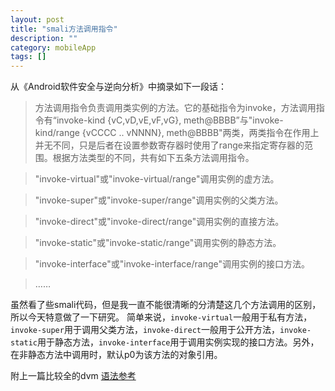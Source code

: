 ```yaml
---
layout: post 
title: "smali方法调用指令"
description: ""
category: mobileApp
tags: []
---
```


从《Android软件安全与逆向分析》中摘录如下一段话：

> 方法调用指令负责调用类实例的方法。它的基础指令为invoke，方法调用指令有“invoke-kind {vC,vD,vE,vF,vG}, meth@BBBB”与"invoke-kind/range {vCCCC .. vNNNN}, meth@BBBB"两类，两类指令在作用上并无不同，只是后者在设置参数寄存器时使用了range来指定寄存器的范围。根据方法类型的不同，共有如下五条方法调用指令。

>"invoke-virtual"或"invoke-virtual/range"调用实例的虚方法。

>"invoke-super"或"invoke-super/range"调用实例的父类方法。

>"invoke-direct"或"invoke-direct/range"调用实例的直接方法。

>"invoke-static"或"invoke-static/range"调用实例的静态方法。

>"invoke-interface"或"invoke-interface/range"调用实例的接口方法。

>……


虽然看了些smali代码，但是我一直不能很清晰的分清楚这几个方法调用的区别，所以今天特意做了一下研究。
简单来说，`invoke-virtual`一般用于私有方法，`invoke-super`用于调用父类方法，`invoke-direct`一般用于公开方法，`invoke-static`用于静态方法，`invoke-interface`用于调用实例实现的接口方法。另外，在非静态方法中调用时，默认p0为该方法的对象引用。

附上一篇比较全的dvm
[语法参考](http://www.netmite.com/android/mydroid/dalvik/docs/dalvik-bytecode.html)
